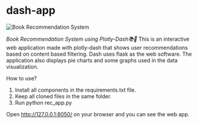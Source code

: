 # dash-app

![Book Recommendation System](https://github.com/niharika412/dash-app/blob/master/Screenshot%20(73).png)

*Book Recommendation System using Plotly-Dash📚📕*
This is an interactive web application made with plotly-dash that shows user recommendations based on content based filtering. Dash uses flask as the web software. The application also displays pie charts and some graphs used in the data visualization.

How to use?

1. Install all components in the requirements.txt file.
2. Keep all cloned files in the same folder.
3. Run python rec_app.py

Open http://127.0.0.1:8050/ on your browser and you can see the web app.
